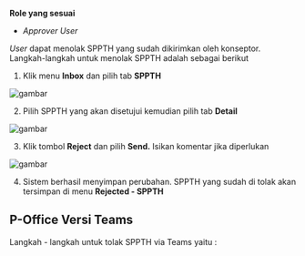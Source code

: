 **Role yang sesuai**

- *Approver User*

*User* dapat menolak SPPTH yang sudah dikirimkan oleh konseptor. Langkah-langkah untuk menolak SPPTH adalah sebagai berikut

1. Klik menu **Inbox** dan pilih tab **SPPTH**

![gambar](SC_SPPTH/TH32.png)

2. Pilih SPPTH yang akan disetujui kemudian pilih tab **Detail**

![gambar](SC_SPPTH/TH33.png)

3. Klik tombol **Reject** dan pilih **Send.** Isikan komentar jika diperlukan

![gambar](SC_SPPTH/TH34.png)

4. Sistem berhasil menyimpan perubahan. SPPTH yang sudah di tolak akan tersimpan di menu **Rejected - SPPTH**



## **P-Office Versi Teams**


Langkah - langkah untuk tolak SPPTH via Teams yaitu :